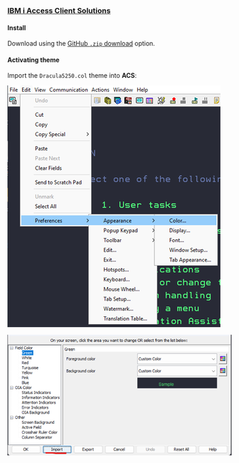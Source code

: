 ### [IBM i Access Client Solutions](https://www.ibm.com/support/pages/ibm-i-access-client-solutions)

#### Install

Download using the [GitHub `.zip` download](https://github.com/dracula/acs/archive/main.zip) option.

#### Activating theme

Import the `Dracula5250.col` theme into **ACS**:

![Visual instruction 01](/visual-instruction-01.png)

![Visual instruction 02](/visual-instruction-02.png)
